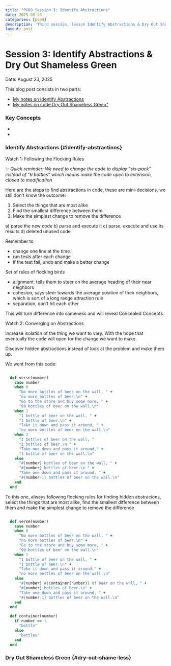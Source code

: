 ```yaml
---
title: "POOD Session 3: Identify Abstractions"
date: 2025-08-23
categories: [pood]
description: 'Third session, lesson Identify Abstractions & Dry Out Shameless Green'
layout: post
---
```


# Session 3: Identify Abstractions & Dry Out Shameless Green

Date: August 23, 2025

This blog post consists in two parts:

- [My notes on Identify Abstractions](#identify-abstractions)
- [My notes on code Dry Out Shameless Green"](#dry-out-shame-less)

### Key Concepts

- 
- 

### Identify Abstractions {#identify-abstractions}

Watch 1: Following the Flocking Rules

✨ <i>Quick reminder: We need to change the code to display "six-pack" instead of "6 bottles" which means make the code open to extension, closed to modification</i>

Here are the steps to find abstractions in code, these are mini-decisions, we still don't know the outcome:

1. Select the things that are most alike
2. Find the smallest difference between them
3. Make the simplest change to remove the difference

a) parse the new code
b) parse and execute it
c) parse, execute and use its results
d) deleted unused code

Remember to 

- change one line at the time.
- run tests after each change
- if the test fail, undo and make a better change

Set of rules of flocking birds

- alignment: tells them to steer on the average heading of their near neighbors
- cohesion, says steer towards the average position of their neighbors, which is sort of a long range attraction rule
- separation, don't hit each other

This will turn difference into sameness and will reveal Concealed Concepts.

Watch 2: Converging on Abstractions

Increase isolation of the thing we want to vary. With the hope that eventually the code will open for the change we want to make.

Discover hidden abstractions instead of look at the problem and make them up.

We went from this code:

```ruby

  def verse(number)
    case number
    when 0
      "No more bottles of beer on the wall, " +
      "no more bottles of beer.\n" +
      "Go to the store and buy some more, " +
      "99 bottles of beer on the wall.\n"
    when 1
      "1 bottle of beer on the wall, " +
      "1 bottle of beer.\n" +
      "Take it down and pass it around, " +
      "no more bottles of beer on the wall.\n"
    when 2
      "2 bottles of beer on the wall, "
      "2 bottles of beer.\n " +
      "Take one down and pass it around," +
      "1 bottle of beer on the wall.\n"
    else
      "#{number} bottles of beer on the wall, " +
      "#{number} bottles of beer.\n " +
      "Take one down and pass it around, " +
      "#{number-1} bottles of beer on the wall.\n"
    end
  end
```

To this one, always following flocking rules for finding hidden abstracions, select the things that are most alike, find the smallest difference between them and make the simplest change to remove the difference

```ruby

  def verse(number)
    case number
    when 0
      "No more bottles of beer on the wall, " +
      "no more bottles of beer.\n" +
      "Go to the store and buy some more, " +
      "99 bottles of beer on the wall.\n"
    when 1
      "1 bottle of beer on the wall, " +
      "1 bottle of beer.\n" +
      "Take it down and pass it around," +
      "no more bottles of beer on the wall.\n"
    else
      "#{number} #{container(number)} of beer on the wall, " +
      "#{number} bottles of beer.\n" +
      "Take one down and pass it around, " +
      "#{number-1} bottles of beer on the wall.\n"
    end
  end

  def container(number)
    if number == 1
      "bottle"
    else
      "bottles"
    end
  end
```

### Dry Out Shameless Green {#dry-out-shame-less}

